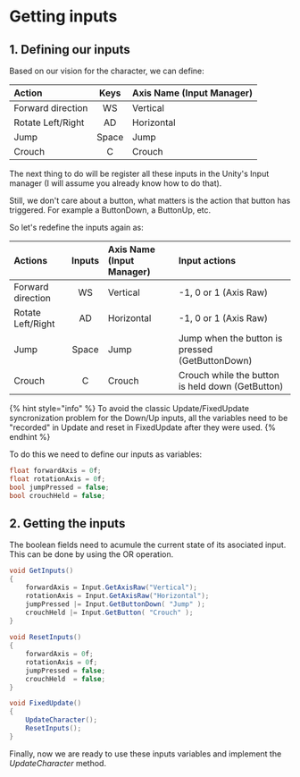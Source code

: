 # Getting inputs

## 1. Defining our inputs

Based on our vision for the character, we can define:

| Action | Keys | Axis Name \(Input Manager\) |
| :--- | :---: | :--- |
| Forward direction | WS | Vertical |
| Rotate Left/Right | AD | Horizontal |
| Jump | Space | Jump |
| Crouch | C | Crouch |

The next thing to do will be register all these inputs in the Unity's Input manager \(I will assume you already know how to do that\).

Still, we don't care about a button, what matters is the action that button has triggered. For example a ButtonDown, a ButtonUp, etc.

So let's redefine the inputs again as:

| Actions | Inputs | Axis Name \(Input Manager\) | Input actions |
| :--- | :---: | :--- | :--- |
| Forward direction | WS | Vertical | -1, 0 or 1 \(Axis Raw\) |
| Rotate Left/Right | AD | Horizontal | -1, 0 or 1 \(Axis Raw\) |
| Jump | Space | Jump | Jump when the button is pressed \(GetButtonDown\) |
| Crouch | C | Crouch | Crouch while the button is held down \(GetButton\) |

{% hint style="info" %}
To avoid the classic Update/FixedUpdate syncronization problem for the Down/Up inputs, all the variables need to be "recorded" in Update and reset in FixedUpdate after they were used.
{% endhint %}

To do this we need to define our inputs as variables:

```csharp
float forwardAxis = 0f;
float rotationAxis = 0f;
bool jumpPressed = false;
bool crouchHeld = false;
```

## 2. Getting the inputs

The boolean fields need to acumule the current state of its asociated input. This can be done by using the OR operation.

```csharp
void GetInputs()
{    
    forwardAxis = Input.GetAxisRaw("Vertical");
    rotationAxis = Input.GetAxisRaw("Horizontal");    
    jumpPressed |= Input.GetButtonDown( "Jump" );
    crouchHeld |= Input.GetButton( "Crouch" );
}  
    
void ResetInputs()
{   
    forwardAxis = 0f;       
    rotationAxis = 0f;            
    jumpPressed = false;
    crouchHeld  = false;
}

void FixedUpdate()
{
    UpdateCharacter();
    ResetInputs();
}
```

Finally, now we are ready to use these inputs variables and implement the _UpdateCharacter_ method.


